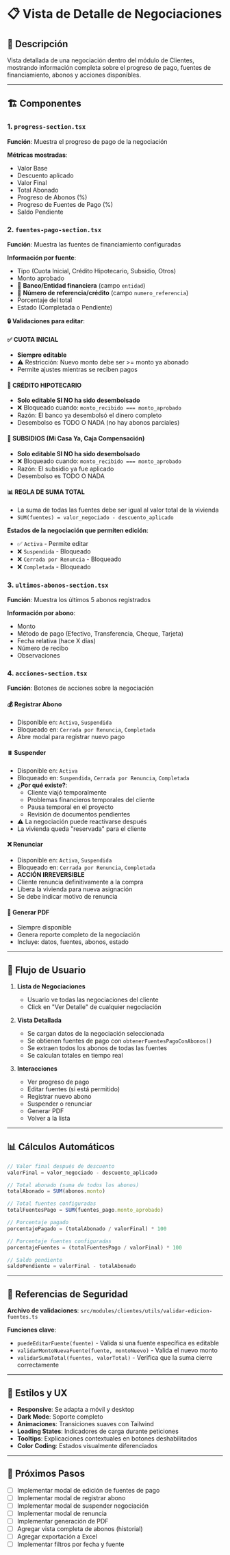 # 📋 Vista de Detalle de Negociaciones

## 🎯 Descripción

Vista detallada de una negociación dentro del módulo de Clientes, mostrando información completa sobre el progreso de pago, fuentes de financiamiento, abonos y acciones disponibles.

---

## 🏗️ Componentes

### 1. `progress-section.tsx`
**Función**: Muestra el progreso de pago de la negociación

**Métricas mostradas**:
- Valor Base
- Descuento aplicado
- Valor Final
- Total Abonado
- Progreso de Abonos (%)
- Progreso de Fuentes de Pago (%)
- Saldo Pendiente

### 2. `fuentes-pago-section.tsx`
**Función**: Muestra las fuentes de financiamiento configuradas

**Información por fuente**:
- Tipo (Cuota Inicial, Crédito Hipotecario, Subsidio, Otros)
- Monto aprobado
- 🏦 **Banco/Entidad financiera** (campo `entidad`)
- 🔢 **Número de referencia/crédito** (campo `numero_referencia`)
- Porcentaje del total
- Estado (Completada o Pendiente)

**🔒 Validaciones para editar**:

#### ✅ **CUOTA INICIAL**
- **Siempre editable**
- ⚠️ Restricción: Nuevo monto debe ser >= monto ya abonado
- Permite ajustes mientras se reciben pagos

#### 🏦 **CRÉDITO HIPOTECARIO**
- **Solo editable SI NO ha sido desembolsado**
- ❌ Bloqueado cuando: `monto_recibido === monto_aprobado`
- Razón: El banco ya desembolsó el dinero completo
- Desembolso es TODO O NADA (no hay abonos parciales)

#### 🎁 **SUBSIDIOS** (Mi Casa Ya, Caja Compensación)
- **Solo editable SI NO ha sido desembolsado**
- ❌ Bloqueado cuando: `monto_recibido === monto_aprobado`
- Razón: El subsidio ya fue aplicado
- Desembolso es TODO O NADA

#### 📊 **REGLA DE SUMA TOTAL**
- La suma de todas las fuentes debe ser igual al valor total de la vivienda
- `SUM(fuentes) = valor_negociado - descuento_aplicado`

**Estados de la negociación que permiten edición**:
- ✅ `Activa` - Permite editar
- ❌ `Suspendida` - Bloqueado
- ❌ `Cerrada por Renuncia` - Bloqueado
- ❌ `Completada` - Bloqueado

### 3. `ultimos-abonos-section.tsx`
**Función**: Muestra los últimos 5 abonos registrados

**Información por abono**:
- Monto
- Método de pago (Efectivo, Transferencia, Cheque, Tarjeta)
- Fecha relativa (hace X días)
- Número de recibo
- Observaciones

### 4. `acciones-section.tsx`
**Función**: Botones de acciones sobre la negociación

#### 💰 **Registrar Abono**
- Disponible en: `Activa`, `Suspendida`
- Bloqueado en: `Cerrada por Renuncia`, `Completada`
- Abre modal para registrar nuevo pago

#### ⏸️ **Suspender**
- Disponible en: `Activa`
- Bloqueado en: `Suspendida`, `Cerrada por Renuncia`, `Completada`
- **¿Por qué existe?**:
  - Cliente viajó temporalmente
  - Problemas financieros temporales del cliente
  - Pausa temporal en el proyecto
  - Revisión de documentos pendientes
- ⚠️ La negociación puede reactivarse después
- La vivienda queda "reservada" para el cliente

#### ❌ **Renunciar**
- Disponible en: `Activa`, `Suspendida`
- Bloqueado en: `Cerrada por Renuncia`, `Completada`
- **ACCIÓN IRREVERSIBLE**
- Cliente renuncia definitivamente a la compra
- Libera la vivienda para nueva asignación
- Se debe indicar motivo de renuncia

#### 📄 **Generar PDF**
- Siempre disponible
- Genera reporte completo de la negociación
- Incluye: datos, fuentes, abonos, estado

---

## 🔄 Flujo de Usuario

1. **Lista de Negociaciones**
   - Usuario ve todas las negociaciones del cliente
   - Click en "Ver Detalle" de cualquier negociación

2. **Vista Detallada**
   - Se cargan datos de la negociación seleccionada
   - Se obtienen fuentes de pago con `obtenerFuentesPagoConAbonos()`
   - Se extraen todos los abonos de todas las fuentes
   - Se calculan totales en tiempo real

3. **Interacciones**
   - Ver progreso de pago
   - Editar fuentes (si está permitido)
   - Registrar nuevo abono
   - Suspender o renunciar
   - Generar PDF
   - Volver a la lista

---

## 📊 Cálculos Automáticos

```typescript
// Valor final después de descuento
valorFinal = valor_negociado - descuento_aplicado

// Total abonado (suma de todos los abonos)
totalAbonado = SUM(abonos.monto)

// Total fuentes configuradas
totalFuentesPago = SUM(fuentes_pago.monto_aprobado)

// Porcentaje pagado
porcentajePagado = (totalAbonado / valorFinal) * 100

// Porcentaje fuentes configuradas
porcentajeFuentes = (totalFuentesPago / valorFinal) * 100

// Saldo pendiente
saldoPendiente = valorFinal - totalAbonado
```

---

## 🔐 Referencias de Seguridad

**Archivo de validaciones**: `src/modules/clientes/utils/validar-edicion-fuentes.ts`

**Funciones clave**:
- `puedeEditarFuente(fuente)` - Valida si una fuente específica es editable
- `validarMontoNuevaFuente(fuente, montoNuevo)` - Valida el nuevo monto
- `validarSumaTotal(fuentes, valorTotal)` - Verifica que la suma cierre correctamente

---

## 🎨 Estilos y UX

- **Responsive**: Se adapta a móvil y desktop
- **Dark Mode**: Soporte completo
- **Animaciones**: Transiciones suaves con Tailwind
- **Loading States**: Indicadores de carga durante peticiones
- **Tooltips**: Explicaciones contextuales en botones deshabilitados
- **Color Coding**: Estados visualmente diferenciados

---

## 🚀 Próximos Pasos

- [ ] Implementar modal de edición de fuentes de pago
- [ ] Implementar modal de registrar abono
- [ ] Implementar modal de suspender negociación
- [ ] Implementar modal de renuncia
- [ ] Implementar generación de PDF
- [ ] Agregar vista completa de abonos (historial)
- [ ] Agregar exportación a Excel
- [ ] Implementar filtros por fecha y fuente
